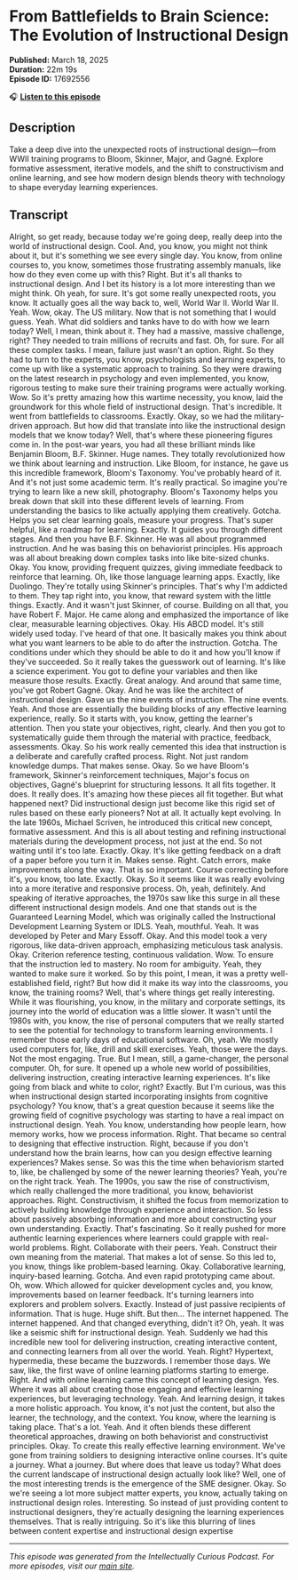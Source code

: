# From Battlefields to Brain Science: The Evolution of Instructional Design

**Published:** March 18, 2025  
**Duration:** 22m 19s  
**Episode ID:** 17692556

🎧 **[Listen to this episode](https://intellectuallycurious.buzzsprout.com/2529712/episodes/17692556-from-battlefields-to-brain-science-the-evolution-of-instructional-design)**

## Description

Take a deep dive into the unexpected roots of instructional design—from WWII training programs to Bloom, Skinner, Major, and Gagné. Explore formative assessment, iterative models, and the shift to constructivism and online learning, and see how modern design blends theory with technology to shape everyday learning experiences.

## Transcript

Alright, so get ready, because today we're going deep, really deep into the world of instructional design. Cool. And, you know, you might not think about it, but it's something we see every single day. You know, from online courses to, you know, sometimes those frustrating assembly manuals, like how do they even come up with this? Right. But it's all thanks to instructional design. And I bet its history is a lot more interesting than we might think. Oh yeah, for sure. It's got some really unexpected roots, you know. It actually goes all the way back to, well, World War II. World War II. Yeah. Wow, okay. The US military. Now that is not something that I would guess. Yeah. What did soldiers and tanks have to do with how we learn today? Well, I mean, think about it. They had a massive, massive challenge, right? They needed to train millions of recruits and fast. Oh, for sure. For all these complex tasks. I mean, failure just wasn't an option. Right. So they had to turn to the experts, you know, psychologists and learning experts, to come up with like a systematic approach to training. So they were drawing on the latest research in psychology and even implemented, you know, rigorous testing to make sure their training programs were actually working. Wow. So it's pretty amazing how this wartime necessity, you know, laid the groundwork for this whole field of instructional design. That's incredible. It went from battlefields to classrooms. Exactly. Okay, so we had the military-driven approach. But how did that translate into like the instructional design models that we know today? Well, that's where these pioneering figures come in. In the post-war years, you had all these brilliant minds like Benjamin Bloom, B.F. Skinner. Huge names. They totally revolutionized how we think about learning and instruction. Like Bloom, for instance, he gave us this incredible framework, Bloom's Taxonomy. You've probably heard of it. And it's not just some academic term. It's really practical. So imagine you're trying to learn like a new skill, photography. Bloom's Taxonomy helps you break down that skill into these different levels of learning. From understanding the basics to like actually applying them creatively. Gotcha. Helps you set clear learning goals, measure your progress. That's super helpful, like a roadmap for learning. Exactly. It guides you through different stages. And then you have B.F. Skinner. He was all about programmed instruction. And he was basing this on behaviorist principles. His approach was all about breaking down complex tasks into like bite-sized chunks. Okay. You know, providing frequent quizzes, giving immediate feedback to reinforce that learning. Oh, like those language learning apps. Exactly, like Duolingo. They're totally using Skinner's principles. That's why I'm addicted to them. They tap right into, you know, that reward system with the little things. Exactly. And it wasn't just Skinner, of course. Building on all that, you have Robert F. Major. He came along and emphasized the importance of like clear, measurable learning objectives. Okay. His ABCD model. It's still widely used today. I've heard of that one. It basically makes you think about what you want learners to be able to do after the instruction. Gotcha. The conditions under which they should be able to do it and how you'll know if they've succeeded. So it really takes the guesswork out of learning. It's like a science experiment. You got to define your variables and then like measure those results. Exactly. Great analogy. And around that same time, you've got Robert Gagné. Okay. And he was like the architect of instructional design. Gave us the nine events of instruction. The nine events. Yeah. And those are essentially the building blocks of any effective learning experience, really. So it starts with, you know, getting the learner's attention. Then you state your objectives, right, clearly. And then you got to systematically guide them through the material with practice, feedback, assessments. Okay. So his work really cemented this idea that instruction is a deliberate and carefully crafted process. Right. Not just random knowledge dumps. That makes sense. Okay. So we have Bloom's framework, Skinner's reinforcement techniques, Major's focus on objectives, Gagné's blueprint for structuring lessons. It all fits together. It does. It really does. It's amazing how these pieces all fit together. But what happened next? Did instructional design just become like this rigid set of rules based on these early pioneers? Not at all. It actually kept evolving. In the late 1960s, Michael Scriven, he introduced this critical new concept, formative assessment. And this is all about testing and refining instructional materials during the development process, not just at the end. So not waiting until it's too late. Exactly. Okay. It's like getting feedback on a draft of a paper before you turn it in. Makes sense. Right. Catch errors, make improvements along the way. That is so important. Course correcting before it's, you know, too late. Exactly. Okay. So it seems like it was really evolving into a more iterative and responsive process. Oh, yeah, definitely. And speaking of iterative approaches, the 1970s saw like this surge in all these different instructional design models. And one that stands out is the Guaranteed Learning Model, which was originally called the Instructional Development Learning System or IDLS. Yeah, mouthful. Yeah. It was developed by Peter and Mary Essoff. Okay. And this model took a very rigorous, like data-driven approach, emphasizing meticulous task analysis. Okay. Criterion reference testing, continuous validation. Wow. To ensure that the instruction led to mastery. No room for ambiguity. Yeah, they wanted to make sure it worked. So by this point, I mean, it was a pretty well-established field, right? But how did it make its way into the classrooms, you know, the training rooms? Well, that's where things get really interesting. While it was flourishing, you know, in the military and corporate settings, its journey into the world of education was a little slower. It wasn't until the 1980s with, you know, the rise of personal computers that we really started to see the potential for technology to transform learning environments. I remember those early days of educational software. Oh, yeah. We mostly used computers for, like, drill and skill exercises. Yeah, those were the days. Not the most engaging. True. But I mean, still, a game-changer, the personal computer. Oh, for sure. It opened up a whole new world of possibilities, delivering instruction, creating interactive learning experiences. It's like going from black and white to color, right? Exactly. But I'm curious, was this when instructional design started incorporating insights from cognitive psychology? You know, that's a great question because it seems like the growing field of cognitive psychology was starting to have a real impact on instructional design. Yeah. You know, understanding how people learn, how memory works, how we process information. Right. That became so central to designing that effective instruction. Right, because if you don't understand how the brain learns, how can you design effective learning experiences? Makes sense. So was this the time when behaviorism started to, like, be challenged by some of the newer learning theories? Yeah, you're on the right track. Yeah. The 1990s, you saw the rise of constructivism, which really challenged the more traditional, you know, behaviorist approaches. Right. Constructivism, it shifted the focus from memorization to actively building knowledge through experience and interaction. So less about passively absorbing information and more about constructing your own understanding. Exactly. That's fascinating. So it really pushed for more authentic learning experiences where learners could grapple with real-world problems. Right. Collaborate with their peers. Yeah. Construct their own meaning from the material. That makes a lot of sense. So this led to, you know, things like problem-based learning. Okay. Collaborative learning, inquiry-based learning. Gotcha. And even rapid prototyping came about. Oh, wow. Which allowed for quicker development cycles and, you know, improvements based on learner feedback. It's turning learners into explorers and problem solvers. Exactly. Instead of just passive recipients of information. That is huge. Huge shift. But then... The internet happened. The internet happened. And that changed everything, didn't it? Oh, yeah. It was like a seismic shift for instructional design. Yeah. Suddenly we had this incredible new tool for delivering instruction, creating interactive content, and connecting learners from all over the world. Yeah. Right? Hypertext, hypermedia, these became the buzzwords. I remember those days. We saw, like, the first wave of online learning platforms starting to emerge. Right. And with online learning came this concept of learning design. Yes. Where it was all about creating those engaging and effective learning experiences, but leveraging technology. Yeah. And learning design, it takes a more holistic approach. You know, it's not just the content, but also the learner, the technology, and the context. You know, where the learning is taking place. That's a lot. Yeah. And it often blends these different theoretical approaches, drawing on both behaviorist and constructivist principles. Okay. To create this really effective learning environment. We've gone from training soldiers to designing interactive online courses. It's quite a journey. What a journey. But where does that leave us today? What does the current landscape of instructional design actually look like? Well, one of the most interesting trends is the emergence of the SME designer. Okay. So we're seeing a lot more subject matter experts, you know, actually taking on instructional design roles. Interesting. So instead of just providing content to instructional designers, they're actually designing the learning experiences themselves. That is really intriguing. So it's like this blurring of lines between content expertise and instructional design expertise

---
*This episode was generated from the Intellectually Curious Podcast. For more episodes, visit our [main site](https://intellectuallycurious.buzzsprout.com).*
